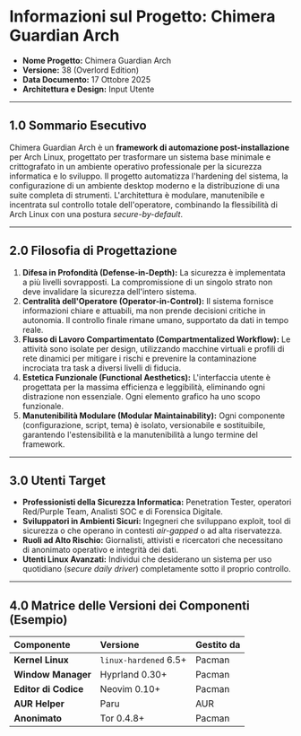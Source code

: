 # Informazioni sul Progetto: Chimera Guardian Arch

* **Nome Progetto:** Chimera Guardian Arch
* **Versione:** 38 (Overlord Edition)
* **Data Documento:** 17 Ottobre 2025
* **Architettura e Design:** Input Utente

---

## 1.0 Sommario Esecutivo

Chimera Guardian Arch è un **framework di automazione post-installazione** per Arch Linux, progettato per trasformare un sistema base minimale e crittografato in un ambiente operativo professionale per la sicurezza informatica e lo sviluppo. Il progetto automatizza l'hardening del sistema, la configurazione di un ambiente desktop moderno e la distribuzione di una suite completa di strumenti. L'architettura è modulare, manutenibile e incentrata sul controllo totale dell'operatore, combinando la flessibilità di Arch Linux con una postura *secure-by-default*.

---

## 2.0 Filosofia di Progettazione

1.  **Difesa in Profondità (Defense-in-Depth):** La sicurezza è implementata a più livelli sovrapposti. La compromissione di un singolo strato non deve invalidare la sicurezza dell'intero sistema.
2.  **Centralità dell'Operatore (Operator-in-Control):** Il sistema fornisce informazioni chiare e attuabili, ma non prende decisioni critiche in autonomia. Il controllo finale rimane umano, supportato da dati in tempo reale.
3.  **Flusso di Lavoro Compartimentato (Compartmentalized Workflow):** Le attività sono isolate per design, utilizzando macchine virtuali e profili di rete dinamici per mitigare i rischi e prevenire la contaminazione incrociata tra task a diversi livelli di fiducia.
4.  **Estetica Funzionale (Functional Aesthetics):** L'interfaccia utente è progettata per la massima efficienza e leggibilità, eliminando ogni distrazione non essenziale. Ogni elemento grafico ha uno scopo funzionale.
5.  **Manutenibilità Modulare (Modular Maintainability):** Ogni componente (configurazione, script, tema) è isolato, versionabile e sostituibile, garantendo l'estensibilità e la manutenibilità a lungo termine del framework.

---

## 3.0 Utenti Target

* **Professionisti della Sicurezza Informatica:** Penetration Tester, operatori Red/Purple Team, Analisti SOC e di Forensica Digitale.
* **Sviluppatori in Ambienti Sicuri:** Ingegneri che sviluppano exploit, tool di sicurezza o che operano in contesti *air-gapped* o ad alta riservatezza.
* **Ruoli ad Alto Rischio:** Giornalisti, attivisti e ricercatori che necessitano di anonimato operativo e integrità dei dati.
* **Utenti Linux Avanzati:** Individui che desiderano un sistema per uso quotidiano (*secure daily driver*) completamente sotto il proprio controllo.

---

## 4.0 Matrice delle Versioni dei Componenti (Esempio)

| Componente          | Versione        | Gestito da |
| :------------------ | :-------------- | :--------- |
| **Kernel Linux** | `linux-hardened` 6.5+ | Pacman     |
| **Window Manager** | Hyprland 0.30+  | Pacman     |
| **Editor di Codice**| Neovim 0.10+    | Pacman     |
| **AUR Helper** | Paru            | AUR        |
| **Anonimato** | Tor 0.4.8+      | Pacman     |